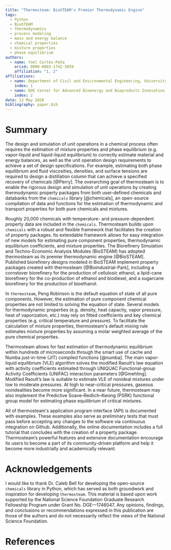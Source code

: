 ```yaml
---
title: "Thermosteam: BioSTEAM's Premier Thermodynamic Engine"
tags:
  - Python
  - BioSTEAM
  - thermodynamics
  - process modeling
  - mass and energy balance
  - chemical properties
  - mixture properties
  - phase equilibrium
authors:
  - name: Yoel Cortés-Peña
    orcid: 0000-0003-1742-5059
    affiliation: "1, 2"
affiliations:
  - name: Department of Civil and Environmental Engineering, University of Illinois at Urbana-Champaign
    index: 1
  - name: DOE Center for Advanced Bioenergy and Bioproducts Innovation (CABBI)
    index: 2
date: 12 May 2020
bibliography: paper.bib
---
```


# Summary

The design and simulation of unit operations in a chemical process often 
requires the estimation of mixture properties and phase equilibrium (e.g. 
vapor-liquid and liquid-liquid equilibrium) to correctly estimate material and 
energy balances, as well as the unit operation design requirements to achieve 
a set of design specifications. For example, estimating both phase equilibrium
and fluid viscosities, densities, and surface tensions are required to design a 
distillation column that can achieve a specified recovery of chemicals 
[@Perry]. The overarching goal of thermosteam is to enable the rigorous design 
and simulation of unit operations by creating thermodynamic property packages
from both user-defined chemicals and databanks from the `chemicals` library [@chemicals], an open-source compilation of data and functions for the estimation of thermodynamic and transport properties for both pure chemicals and mixtures.

Roughly 20,000 chemicals with temperature- and pressure-dependent property data are
included in the `chemicals`. Thermosteam builds upon `chemicals` with a robust and
flexible framework that facilitates the creation of property packages. Its extendable
framework allows for easy integration of new models for estimating pure component 
properties, thermodynamic equilibrium coefficients, and mixture properties. 
The Biorefinery Simulation and Techno-Economic Analysis Modules (BioSTEAM) 
has adopted thermosteam as its premier thermodynamic engine [@BioSTEAM].
Published biorefinery designs modeled in BioSTEAM implement property 
packages created with thermosteam [@Bioindustrial-Park], including a cornstover 
biorefinery for the production of cellulosic ethanol, a lipid-cane biorefinery 
for the co-production of ethanol and biodiesel, and a sugarcane biorefinery
for the production of bioethanol.

In `thermosteam`, Peng Robinson is the default equation of state 
of all pure components. However, the estimation of pure component chemical 
properties are not limited to solving the equation of state. Several models 
for thermodynamic properties (e.g. density, heat capacity, vapor pressure, 
heat of vaporization, etc.) may rely on fitted coefficients and key chemical 
properties (e.g. critical temperature and pressure). To facilitate the 
calculation of mixture properties, thermosteam's default mixing rule estimates 
mixture properties by assuming a molar weighted average of the pure chemical 
properties.

Thermosteam allows for fast estimation of thermodynamic equilibrium within 
hundreds of microseconds through the smart use of cache and Numba just-in-time 
(JIT) compiled functions [@numba]. The main vapor-liquid equilibrium (VLE) 
algorithm solves the modified Raoult’s law equation with activity coefficients
estimated through UNIQUAC Functional-group Activity Coefficients (UNIFAC) 
interaction parameters [@Gmehling]. Modified Raoult’s law is suitable to 
estimate VLE of nonideal mixtures under low to moderate pressures. At high to 
near-critical pressures, gaseous nonidealities become more significant. In a 
near future, thermosteam may also implement the Predictive Soave–Redlich–Kwong
(PSRK) functional group model for estimating phase equilibrium of critical
mixtures.

All of thermosteam's application program interface (API) is documented with 
examples. These examples also serve as preliminary tests that must pass before
accepting any changes to the software via continuous integration on Github. Additionally, the online documentation includes a full tutorial that concludes with the creation of a property package. Thermosteam’s powerful features and extensive documentation encourage its users to become a part of its community-driven platform 
and help it become more industrially and academically relevant. 

# Acknowledgements

I would like to thank Dr. Caleb Bell for developing the open-source `chemicals` library
in Python, which has served as both groundwork and inspiration for developing `thermosteam`. This material is based upon work supported by the National Science Foundation Graduate Research Fellowship Program under Grant No. DGE—1746047. Any opinions, findings, and conclusions or recommendations expressed in this publication are those of the authors and do not necessarily reflect the views of the National Science Foundation.

# References